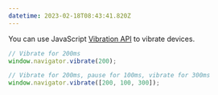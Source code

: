 ```yaml
---
datetime: 2023-02-18T08:43:41.820Z
---
```


You can use JavaScript [Vibration API](https://developer.mozilla.org/en-US/docs/Web/API/Vibration_API) to vibrate devices.

```js
// Vibrate for 200ms
window.navigator.vibrate(200);

// Vibrate for 200ms, pause for 100ms, vibrate for 300ms
window.navigator.vibrate([200, 100, 300]);
```

